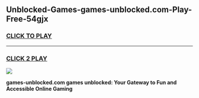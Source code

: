 
## Unblocked-Games-games-unblocked.com-Play-Free-54gjx
<h3>
<a href="https://premium76.site?title=games-unblocked.com&ref=23A">CLICK TO PLAY</a></h3>
<hr>

<h3>
<a href="https://premium76.site?title=games-unblocked.com&ref=23A">CLICK 2 PLAY</a>
  
</h3>

<a href="https://premium76.site?title=games-unblocked.com&ref=23A"><img src="https://clearcache.store/games.png"></a>


**games-unblocked.com games unblocked: Your Gateway to Fun and Accessible Online Gaming**
